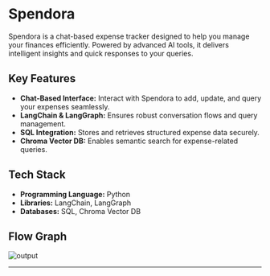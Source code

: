 # Spendora  

Spendora is a chat-based expense tracker designed to help you manage your finances efficiently. Powered by advanced AI tools, it delivers intelligent insights and quick responses to your queries.  

## Key Features  
- **Chat-Based Interface:** Interact with Spendora to add, update, and query your expenses seamlessly.  
- **LangChain & LangGraph:** Ensures robust conversation flows and query management.  
- **SQL Integration:** Stores and retrieves structured expense data securely.  
- **Chroma Vector DB:** Enables semantic search for expense-related queries.  

## Tech Stack  
- **Programming Language:** Python  
- **Libraries:** LangChain, LangGraph  
- **Databases:** SQL, Chroma Vector DB  

## Flow Graph

![output](https://github.com/user-attachments/assets/e3f71268-caef-4701-b6f0-f6bcaef6b4f1)

---
